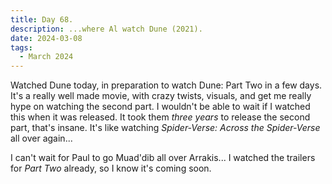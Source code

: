 ```yaml
---
title: Day 68.
description: ...where Al watch Dune (2021).
date: 2024-03-08
tags: 
  - March 2024
---
```


Watched Dune today, in preparation to watch Dune: Part Two in a few days. It's a really well made movie, with crazy twists, visuals, and get me really hype on watching the second part. I wouldn't be able to wait if I watched this when it was released. It took them *three years* to release the second part, that's insane. It's like watching *Spider-Verse: Across the Spider-Verse* all over again...

I can't wait for Paul to go Muad'dib all over Arrakis... I watched the trailers for *Part Two* already, so I know it's coming soon.